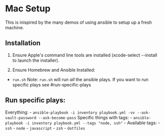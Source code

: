 # Mac Setup

This is inispired by the many demos of using ansible to setup up a fresh machine. 

## Installation
1. Ensure Apple's command line tools are installed (xcode-select --install to launch the installer).

2. Ensure Homebrew and Ansible Installed: 
  - `run.sh` 
  Note: `run.sh` will run _all_ the ansible plays. If you want to run specific plays see #run-specific-plays

## Run specific plays:
  Everything:
    - `ansible-playbook -i inventory playbook.yml -vv --ask-vault-password --ask-become-pass`
  Specific things with tags:
    - `ansible-playbook -i inventory playbook.yml --tags "node, ssh"`
    - Available tags: 
      - `ssh`
      - `node` 
      - `javascript` 
      - `zsh` 
      - `dotfiles`
